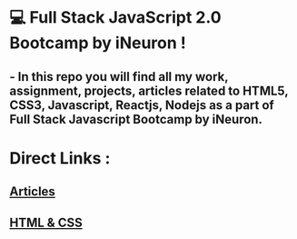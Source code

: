 # 💻 Full Stack JavaScript 2.0 Bootcamp by iNeuron !


## - In this repo you will find all my work, assignment, projects, articles related to HTML5, CSS3, Javascript, Reactjs, Nodejs as a part of Full Stack Javascript Bootcamp by iNeuron.

# Direct Links :
## **[Articles]()**

## **[HTML & CSS](https://github.com/RushikeshGandhmal/FSJS-2.0/tree/master/HTML%20%26%20CSS)**